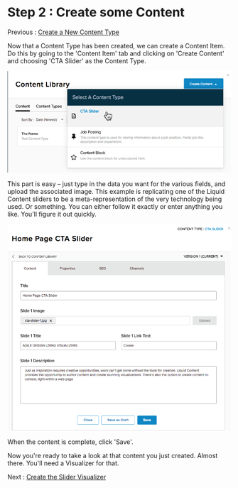 # Step 2 : Create some Content

Previous : [Create a New Content Type](step1.md)

Now that a Content Type has been created, we can create a Content Item.   Do this by going to the &#39;Content Item&#39; tab and clicking on &#39;Create Content&#39; and choosing &#39;CTA Slider&#39; as the Content Type.

![](../images/step2-content-type.png)


This part is easy – just type in the data you want for the various fields, and upload the associated image.  This example is replicating one of the Liquid Content sliders to be a meta-representation of the very technology being used.  Or something.   You can either follow it exactly or enter anything you like.  You&#39;ll figure it out quickly.

![](../images/step2-content-item.png)

When the content is complete, click &#39;Save&#39;.

Now you&#39;re ready to take a look at that content you just created.  Almost there.  You&#39;ll need a Visualizer for that.


Next : [Create the Slider Visualizer](step3.md)